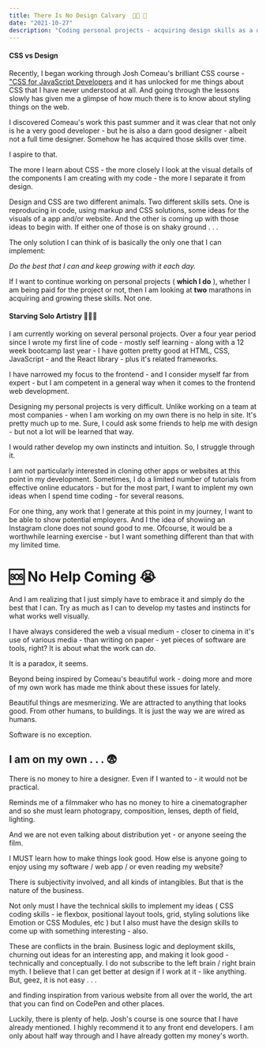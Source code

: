 ```yaml
---
title: There Is No Design Calvary  🧑‍🎨 🥫
date: "2021-10-27"
description: "Coding personal projects - acquiring design skills as a dev 😕"
---
```


#### CSS vs Design

Recently, I began working through Josh Comeau's brilliant CSS course - ["CSS for JavaScript Developers](https://css-for-js.dev/) and it has unlocked for me things about CSS that I have never understood at all. And going through the lessons slowly has given me a glimpse of how much there is to know about styling things on the web.

I discovered Comeau's work this past summer and it was clear that not only is he a very good developer - but he is also a darn good designer - albeit not a full time designer. Somehow he has acquired those skills over time.

I aspire to that.

The more I learn about CSS - the more closely I look at the visual details of the components I am creating with my code - the more I separate it from design.

Design and CSS are two different animals. Two different skills sets. One is reproducing in code, using markup and CSS solutions, some ideas for the visuals of a app and/or website. And the other is coming up with those ideas to begin with. If either one of those is on shaky ground . . .

The only solution I can think of is basically the only one that I can implement:

_Do the best that I can and keep growing with it each day._

If I want to continue working on personal projects ( **which I do** ), whether I am being paid for the project or not, then I am looking at **two** marathons in acquiring and growing these skills. Not one.

#### Starving Solo Artistry 🧑🏽‍🎨

I am currently working on several personal projects. Over a four year period since I wrote my first line of code - mostly self learning - along with a 12 week bootcamp last year - I have gotten pretty good at HTML, CSS, JavaScript - and the React library - plus it's related frameworks.

I have narrowed my focus to the frontend - and I consider myself far from expert - but I am competent in a general way when it comes to the frontend web development.

Designing my personal projects is very difficult. Unlike working on a team at most companies - when I am working on my own there is no help in site. It's pretty much up to me. Sure, I could ask some friends to help me with design - but not a lot will be learned that way.

I would rather develop my own instincts and intuition. So, I struggle through it.

I am not particularly interested in cloning other apps or websites at this point in my development. Sometimes, I do a limited number of tutorials from effective online educators - but for the most part, I want to implent my own ideas when I spend time coding - for several reasons.

For one thing, any work that I generate at this point in my journey, I want to be able to show potential employers. And I the idea of showiing an Instagram clone does not sound good to me. Ofcourse, it would be a worthwhile learning exercise - but I want something different than that with my limited time.

# 🆘 No Help Coming 😭

And I am realizing that I just simply have to embrace it and simply do the best that I can. Try as much as I can to develop my tastes and instincts for what works well visually.

I have always considered the web a visual medium - closer to cinema in it's use of various media - than writing on paper - yet pieces of software are tools, right? It is about what the work can _do_.

It is a paradox, it seems.

Beyond being inspired by Comeau's beautiful work - doing more and more of my own work has made me think about these issues for lately.

Beautiful things are mesmerizing. We are attracted to anything that looks good. From other humans, to buildings. It is just the way we are wired as humans.

Software is no exception.

## I am on my own . . . 😨

There is no money to hire a designer. Even if I wanted to - it would not be practical.

Reminds me of a filmmaker who has no money to hire a cinematographer and so she must learn photograpy, composition, lenses, depth of field, lighting.

And we are not even talking about distribution yet - or anyone seeing the film.

I MUST learn how to make things look good. How else is anyone going to enjoy using my software / web app / or even reading my website?

There is subjectivity involved, and all kinds of intangibles. But that is the nature of the business.

Not only must I have the technical skills to implement my ideas ( CSS coding skills - ie flexbox, positional layout tools, grid, styling solutions like Emotion or CSS Modules, etc ) but I also must have the design skills to come up with something interesting - also.

These are conflicts in the brain. Business logic and deployment skills, churning out ideas for an interesting app, and making it look good - technically and conceptually. I do not subscribe to the left brain / right brain myth. I believe that I can get better at design if I work at it - like anything. But, geez, it is not easy . . .

and finding inspiration from various website from all over the world, the art that you can find on CodePen and other places.

Luckily, there is plenty of help. Josh's course is one source that I have already mentioned. I highly recommend it to any front end developers. I am only about half way through and I have already gotten my money's worth.

